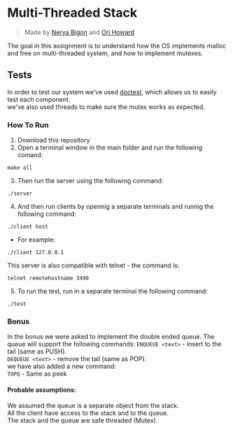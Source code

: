 # Multi-Threaded Stack  
> Made by [Nerya Bigon](https://github.com/nerya0001) and [Ori Howard](https://github.com/OriHoward)

The goal in this assignment is to understand how the OS implements malloc and free on multi-threaded system, and how to implement mutexes.  

## Tests  
In order to test our system we've used [doctest](https://github.com/doctest/doctest), which allows us to easily test each component.  
we've also used threads to make sure the mutex works as expected.

### How To Run  
1. Download this repository
2. Open a terminal window in the main folder and run the following comand:

```
make all
```
3. Then run the server using the following command:

```
./server
```

4. And then run clients by opennig a separate terminals and runnig the following command:

```
./client host
```
* For example:  
```
./client 127.0.0.1
```    

This server is also compatible with telnet - the command is:  

```
telnet remotehostname 3490
```  

5. To run the test, run in a separate terminal the following command:  
```
./test
```  
### Bonus
In the bonus we were asked to implement the double ended queue.
The queue will support the following commands:
`ENQUEUE <text>` - insert to the tail (same as PUSH).  
`DEQUEUE <text>` - remove the tail (same as POP).  
we have also added a new command:  
`TOPQ` - Same as peek

#### Probable assumptions:
We assumed the queue is a separate object from the stack.  
All the client have access to the stack and to the queue.  
The stack and the queue are safe threaded (Mutex).





